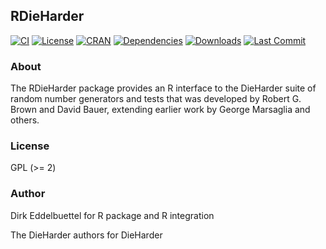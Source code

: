 ## RDieHarder  

[![CI](https://github.com/eddelbuettel/rdieharder/workflows/ci/badge.svg)](https://github.com/eddelbuettel/rdieharder/actions?query=workflow%3Aci)
[![License](https://img.shields.io/badge/license-GPL%20%28%3E=%202%29-brightgreen.svg?style=flat)](https://www.gnu.org/licenses/gpl-2.0.html) 
[![CRAN](https://www.r-pkg.org/badges/version/RDieHarder)](https://cran.r-project.org/package=RDieHarder)
[![Dependencies](https://tinyverse.netlify.app/badge/RDieHarder)](https://cran.r-project.org/package=RDieHarder)
[![Downloads](https://cranlogs.r-pkg.org/badges/RDieHarder?color=brightgreen)](https://www.r-pkg.org/pkg/RDieHarder)
[![Last Commit](https://img.shields.io/github/last-commit/eddelbuettel/rdieharder)](https://github.com/eddelbuettel/rdieharder)

### About

The RDieHarder package provides an R interface to the DieHarder suite of
random number generators and tests that was developed by Robert G. Brown and
David Bauer, extending earlier work by George Marsaglia and others.

### License

GPL (>= 2)

### Author

Dirk Eddelbuettel for R package and R integration

The DieHarder authors for DieHarder
